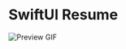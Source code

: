 # SwiftUI Resume

![Preview GIF](https://github.com/lukailun/SwiftUI-Resume/blob/master/preview.gif?raw=true)